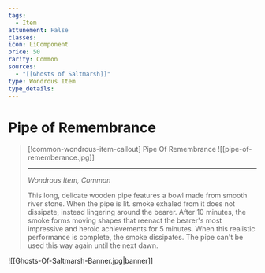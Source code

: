 ```yaml
---
tags:
  - Item
attunement: False
classes: 
icon: LiComponent
price: 50
rarity: Common
sources:
  - "[[Ghosts of Saltmarsh]]"
type: Wondrous Item
type_details: 
---
```


# Pipe of Remembrance

>[!common-wondrous-item-callout] Pipe Of Remembrance
>![[pipe-of-rememberance.jpg]]
>
>---
>*Wondrous Item, Common*
>
>This long, delicate wooden pipe features a bowl made from smooth river stone. When the pipe is lit. smoke exhaled from it does not dissipate, instead lingering around the bearer. After 10 minutes, the smoke forms moving shapes that reenact the bearer's most impressive and heroic achievements for 5 minutes. When this realistic performance is complete, the smoke dissipates. The pipe can't be used this way again until the next dawn.

![[Ghosts-Of-Saltmarsh-Banner.jpg|banner]]

